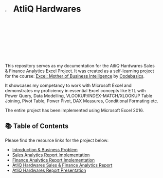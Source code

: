 # <img src="https://miro.medium.com/v2/resize:fit:1400/1*8bUjUiCWk0VhS8-lgAj0Og.png" width="4%" height="4%"> AtliQ Hardwares
This repository serves as my documentation for the AtliQ Hardwares Sales & Finance Analytics Excel Project.
It was created as a self-learning project for the course: [Excel: Mother of Business Intelligence](https://codebasics.io/courses/excel-mother-of-business-intelligence) by [Codebasics](https://codebasics.io/).

It showcases my competancy to work with Microsoft Excel and demonstrates my proficiency in essential Excel concepts like ETL with Power Query, Data Modelling, VLOOKUP/INDEX-MATCH/XLOOKUP Table Joining, Pivot Table, Power Pivot, DAX Measures, Conditional Formating etc.

The entire project has been implemented using Microsoft Excel 2016.

## 📚 Table of Contents
Please find the resource links for the project below:
- [Introduction & Business Problem]()
- [Sales Analytics Report Implementation]()
- [Finance Analytics Report Implementation]()
- [AtliQ Hardwares Sales & Finance Analytics Report]()
- [AtliQ Hardwares Report Presentation]()
